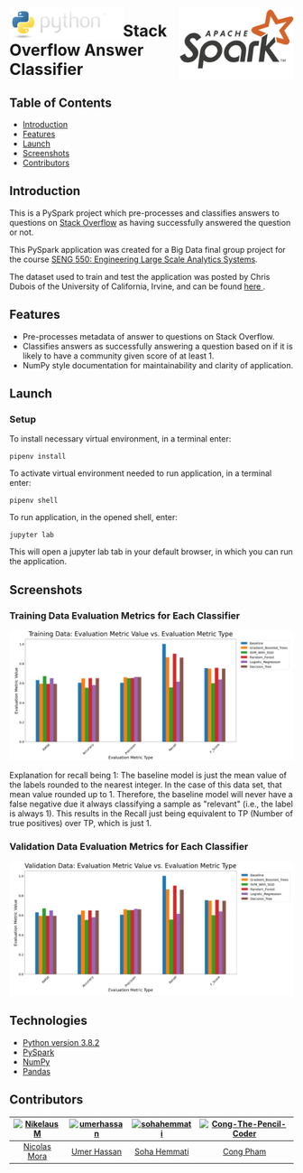 <p align="center">
    <img src="./images/icons/python.PNG" alt="Python programming language logo." style="float: left;" width="40%">
    <img src="./images/icons/spark-logo-hd.png" alt="Spark logo." style="float: right;" width="40%">
</p>

# Stack Overflow Answer Classifier

## Table of Contents
- [Introduction](#introduction)
- [Features](#features)
- [Launch](#launch)
- [Screenshots](#screenshots)
- [Contributors](#contributors)

## Introduction
This is a PySpark project which pre-processes and classifies answers to questions on [Stack Overflow](https://stackoverflow.com/) as having successfully answered the question or not.

This PySpark application was created for a Big Data final group project for the course [SENG 550: Engineering Large Scale Analytics Systems](https://www.ucalgary.ca/pubs/calendar/current/software-engineering.html#43920).

The dataset used to train and test the application was posted by Chris Dubois of the University of California, Irvine, and can be found [here
](https://www.ics.uci.edu/~duboisc/stackoverflow/). 

## Features
- Pre-processes metadata of answer to questions on Stack Overflow.
- Classifies answers as successfully answering a question based on if it is likely to have a community given score of at least 1.
- NumPy style documentation for maintainability and clarity of application.

## Launch
### Setup
To install necessary virtual environment, in a terminal enter:
```
pipenv install
```
To activate virtual environment needed to run application, in a terminal enter:
```
pipenv shell
```
To run application, in the opened shell, enter:
```
jupyter lab
```
This will open a jupyter lab tab in your default browser, in which you can run the application.

## Screenshots
### Training Data Evaluation Metrics for Each Classifier
<img src="images/results/training_data_eval_metrics.png" alt="A screenshot of the training data evaluation metrics for the different classifiers.">

Explanation for recall being 1: The baseline model is just the mean value of the labels rounded to the nearest integer. In the case of this data set, that mean value rounded up to 1. Therefore, the baseline model will never have a false negative due it always classifying a sample as "relevant" (i.e., the label is always 1). This results in the Recall just being equivalent to TP (Number of true positives) over TP, which is just 1.

### Validation Data Evaluation Metrics for Each Classifier
<img src="images/results/validation_data_eval_metrics.png" alt="A screenshot of the validation data evaluation metrics for the different classifiers.">

## Technologies
- [Python version 3.8.2](https://www.python.org/downloads/release/python-382/)
- [PySpark](https://spark.apache.org/docs/latest/api/python/index.html)
- [NumPy](https://numpy.org/)
- [Pandas](https://pandas.pydata.org/)

## Contributors
<table>
    <thead>
        <tr>
            <th align="center">
                <a href="https://github.com/NikelausM">
                    <img alt="NikelausM" src="https://avatars3.githubusercontent.com/u/51514472?s=460&u=0e68a59a1bed0101bf500753790048630779cc9b&v=4" 
                         width="100" style="max-width:100%;">
                </a>
            </th>
            <th align="center">
                <a href="https://github.com/umerhassan">
                    <img alt="umerhassan" src="https://avatars0.githubusercontent.com/u/33638819?s=460&u=295596b81f2dee5d3dbd7527f215498cff66e6f9&v=4" 
                         width="100" style="max-width:100%;">
                </a>
            </th>
            <th align="center">
                <a href="https://github.com/sohahemmati">
                    <img alt="sohahemmati" src="https://avatars0.githubusercontent.com/u/26145849?s=460&v=4" 
                         width="100" style="max-width:100%;">
                </a>
            </th>
            <th align="center">
                <a href="https://github.com/Cong-The-Pencil-Coder">
                    <img alt="Cong-The-Pencil-Coder" src="https://avatars1.githubusercontent.com/u/24983245?s=460&u=a42d4af955c6f28e5b9e306ac6d28874bcc3261f&v=4" 
                         width="100" style="max-width:100%;">
                </a>
            </th>
        </tr>
    </thead>
<tbody>
<tr>
    <td align="center">
        <a href="https://github.com/NikelausM">Nicolas Mora</a>
    </td>
    <td align="center">
        <a href="https://github.com/umerhassan">Umer Hassan</a>
    </td>
    <td align="center">
        <a href="https://github.com/sohahemmati">Soha Hemmati</a>
    </td>
    <td align="center">
        <a href="https://github.com/Cong-The-Pencil-Coder">Cong Pham</a>
    </td>
</tr>
</tbody>
</table>
